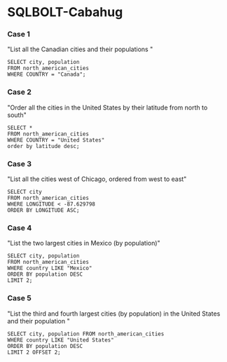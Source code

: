 # SQLBOLT-Cabahug

### Case 1
"List all the Canadian cities and their populations "
```
SELECT city, population 
FROM north_american_cities
WHERE COUNTRY = "Canada";
```

### Case 2
"Order all the cities in the United States by their latitude from north to south"
```
SELECT *
FROM north_american_cities
WHERE COUNTRY = "United States"
order by latitude desc;
```

### Case 3
"List all the cities west of Chicago, ordered from west to east"
```
SELECT city
FROM north_american_cities
WHERE LONGITUDE < -87.629798
ORDER BY LONGITUDE ASC;
```

### Case 4
"List the two largest cities in Mexico (by population)"

```
SELECT city, population
FROM north_american_cities
WHERE country LIKE "Mexico"
ORDER BY population DESC
LIMIT 2;
```

### Case 5
"List the third and fourth largest cities (by population) in the United States and their population "
```
SELECT city, population FROM north_american_cities
WHERE country LIKE "United States"
ORDER BY population DESC
LIMIT 2 OFFSET 2;
```
